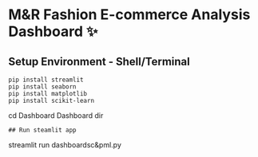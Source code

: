 # M&R Fashion E-commerce Analysis Dashboard ✨

## Setup Environment - Shell/Terminal
```
pip install streamlit
pip install seaborn
pip install matplotlib
pip install scikit-learn
```
cd Dashboard
Dashboard dir
```
## Run steamlit app
```
streamlit run dashboardsc&pml.py
